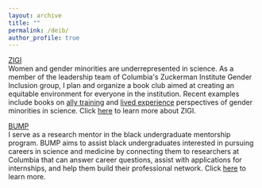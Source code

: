 ```yaml
---
layout: archive
title: ""
permalink: /deib/
author_profile: true
---
```


[ZIGI](https://www.zuckermanzigi.com/)\
Women and gender minorities are underrepresented in science. As a member of the leadership team of Columbia's Zuckerman Institute Gender Inclusion group, I plan and organize a book club aimed at creating an equitable environment for everyone in the institution. Recent examples include books on [ally training](https://www.workplaceallies.com/books/goodguys) and [lived experience](https://mitpress.mit.edu/9780262539548/the-autobiography-of-a-transgender-scientist/) perspectives of gender minorities in science. Click [here](https://www.zuckermanzigi.com/mission) to learn more about ZIGI.

[BUMP](https://www.bumpbiology.org/)\
I serve as a research mentor in the black undergraduate mentorship program. BUMP aims to assist black undergraduates interested in pursuing careers in science and medicine by connecting them to researchers at Columbia that can answer career questions, assist with applications for internships, and help them build their professional network. Click [here](https://www.bumpbiology.org/about/mission) to learn more.
